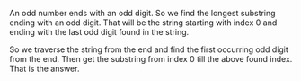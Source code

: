 An odd number ends with an odd digit.
So we find the longest substring ending with an odd digit. That will be the string starting with index 0 and ending with the last odd digit found in the string.

So we traverse the string from the end and find the first occurring odd digit from the end.
Then get the substring from index 0 till the above found index. That is the answer.

